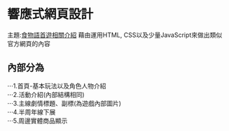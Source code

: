 # 響應式網頁設計
主題:[食物語首遊相關介紹](Asriel0727.github.io)
藉由運用HTML, CSS以及少量JavaScript來做出類似官方網頁的內容  
## 內部分為
⋅⋅⋅1.首頁-基本玩法以及角色人物介紹  
⋅⋅⋅2.活動介紹(內部結構相同)  
⋅⋅⋅3.主線劇情標題、副標(為遊戲內部圖片)  
⋅⋅⋅4.半周年線下展  
⋅⋅⋅5.周邊實體商品顯示  
